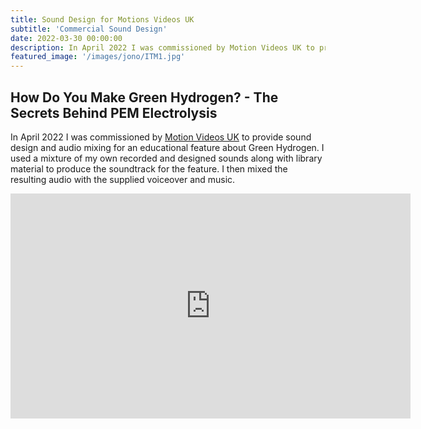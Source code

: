 ```yaml
---
title: Sound Design for Motions Videos UK
subtitle: 'Commercial Sound Design'
date: 2022-03-30 00:00:00
description: In April 2022 I was commissioned by Motion Videos UK to provide sound design and audio mixing for an educational feature about Green Hydrogen
featured_image: '/images/jono/ITM1.jpg'
---
```


## How Do You Make Green Hydrogen? - The Secrets Behind PEM Electrolysis

In April 2022 I was commissioned by [Motion Videos UK](https://motionvideos.uk) to provide sound design and audio mixing for an educational feature about Green Hydrogen. I used a mixture of my own recorded and designed sounds along with library material to produce the soundtrack for the feature. I then mixed the resulting audio with the supplied voiceover and music.

<iframe src="https://www.youtube.com/embed/Q03HX0_2e_k?si=EetYteBamYAm6W1e" width="640" height="360" frameborder="0" allowfullscreen></iframe>


